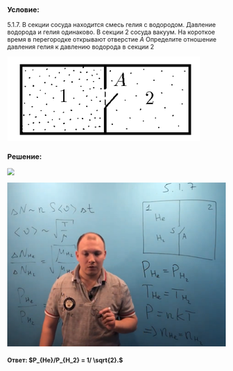 ###  Условие:

$5.1.7.$ В секции сосуда находится смесь гелия с водородом. Давление водорода и гелия одинаково. В секции $2$ сосуда вакуум. На короткое время в перегородке открывают отверстие $A$ Определите отношение давления гелия к давлению водорода в секции $2$

![К задаче $5.1.7$|445x195, 40%](../../img/5.1.7/5.1.7.png)

###  Решение:

![](https://www.youtube.com/embed/edEy7QnHWyc)

![|1429x1072, 67%](../../img/5.1.7/01.png)

#### Ответ: $P_{He}/P_{H_2} = 1/ \sqrt{2}.$